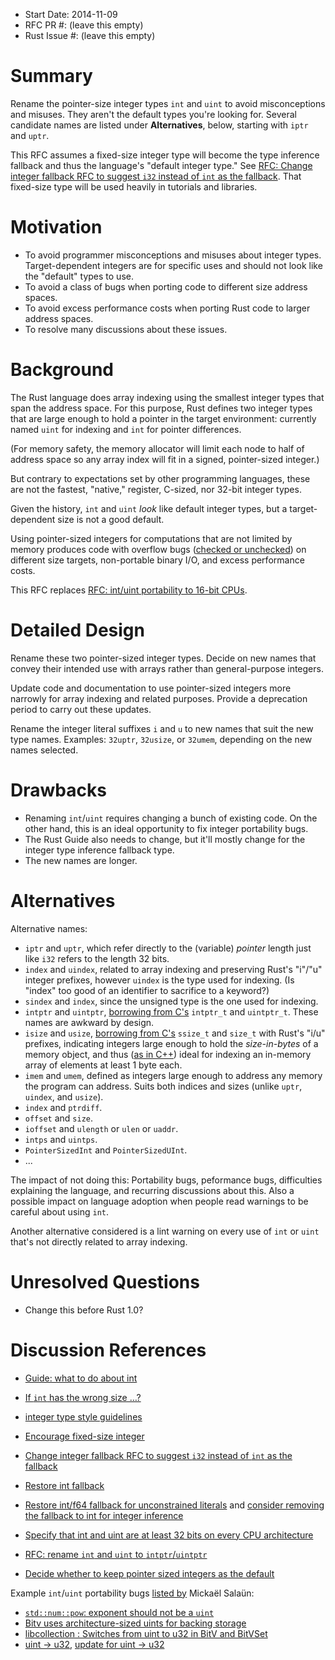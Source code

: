 - Start Date: 2014-11-09
- RFC PR #: (leave this empty)
- Rust Issue #: (leave this empty)

# Summary

Rename the pointer-size integer types `int` and `uint` to avoid misconceptions and misuses. They aren't the default types you're looking for. Several candidate names are listed under **Alternatives**, below, starting with `iptr` and `uptr`.

This RFC assumes a fixed-size integer type will become the type inference fallback and thus the language's "default integer type." See [RFC: Change integer fallback RFC to suggest `i32` instead of `int` as the fallback](https://github.com/rust-lang/rfcs/pull/452). That fixed-size type will be used heavily in tutorials and libraries.


# Motivation

  - To avoid programmer misconceptions and misuses about integer types. Target-dependent integers are for specific uses and should not look like the "default" types to use.
  - To avoid a class of bugs when porting code to different size address spaces.
  - To avoid excess performance costs when porting Rust code to larger address spaces.
  - To resolve many discussions about these issues.


# Background

The Rust language does array indexing using the smallest integer types that span the address space. For this purpose, Rust defines two integer types that are large enough to hold a pointer in the target environment: currently named `uint` for indexing and `int` for pointer differences.

(For memory safety, the memory allocator will limit each node to half of address space so any array index will fit in a signed, pointer-sized integer.)

But contrary to expectations set by other programming languages, these are not the fastest, "native," register, C-sized, nor 32-bit integer types.

Given the history, `int` and `uint` _look_ like default integer types, but a target-dependent size is not a good default.

Using pointer-sized integers for computations that are not limited by memory produces code with overflow bugs ([checked or unchecked](https://github.com/rust-lang/rfcs/pull/146)) on different size targets, non-portable binary I/O, and excess performance costs.

This RFC replaces [RFC: int/uint portability to 16-bit CPUs](https://github.com/rust-lang/rfcs/pull/161).


# Detailed Design

Rename these two pointer-sized integer types. Decide on new names that convey their intended use with arrays rather than general-purpose integers.

Update code and documentation to use pointer-sized integers more narrowly for array indexing and related purposes. Provide a deprecation period to carry out these updates.

Rename the integer literal suffixes `i` and `u` to new names that suit the new type names. Examples: `32uptr`, `32usize`, or `32umem`, depending on the new names selected.


# Drawbacks

  - Renaming `int`/`uint` requires changing a bunch of existing code. On the other hand, this is an ideal opportunity to fix integer portability bugs.
  - The Rust Guide also needs to change, but it'll mostly change for the integer type inference fallback type.
  - The new names are longer.


# Alternatives

Alternative names:

  - `iptr` and `uptr`, which refer directly to the (variable) *pointer* length just like `i32` refers to the length 32 bits.
  - `index` and `uindex`, related to array indexing and preserving Rust's "i"/"u" integer prefixes, however `uindex` is the type used for indexing. (Is "index" too good of an identifier to sacrifice to a keyword?)
  - `sindex` and `index`, since the unsigned type is the one used for indexing.
  - `intptr` and `uintptr`, [borrowing from C's](https://en.wikipedia.org/wiki/C_data_types#Fixed-width_integer_types) `intptr_t` and `uintptr_t`. These names are awkward by design.
  - `isize` and `usize`, [borrowing from C's](https://en.wikipedia.org/wiki/C_data_types#Size_and_pointer_difference_types) `ssize_t` and `size_t` with Rust's "i/u" prefixes, indicating integers large enough to hold the *size-in-bytes* of a memory object, and thus ([as in C++](http://en.cppreference.com/w/cpp/types/size_t)) ideal for indexing an in-memory array of elements at least 1 byte each.
  - `imem` and `umem`, defined as integers large enough to address any memory the program can address. Suits both indices and sizes (unlike `uptr`, `uindex`, and `usize`).
  - `index` and `ptrdiff`.
  - `offset` and `size`.
  - `ioffset` and `ulength` or `ulen` or `uaddr`.
  - `intps` and `uintps`.
  - `PointerSizedInt` and `PointerSizedUInt`.
  - ...

The impact of not doing this: Portability bugs, peformance bugs, difficulties explaining the language, and recurring discussions about this. Also a possible impact on language adoption when people read warnings to be careful about using `int`.

Another alternative considered is a lint warning on every use of `int` or `uint` that's not directly related to array indexing.


# Unresolved Questions

  - Change this before Rust 1.0?


# Discussion References

  - [Guide: what to do about int](https://github.com/rust-lang/rust/issues/15526)
  - [If `int` has the wrong size …?](http://discuss.rust-lang.org/t/if-int-has-the-wrong-size/454)
  - [integer type style guidelines](https://github.com/rust-lang/rust-guidelines/issues/24)
  - [Encourage fixed-size integer](https://github.com/rust-lang/rust/issues/16446)

  - [Change integer fallback RFC to suggest `i32` instead of `int` as the fallback](https://github.com/rust-lang/rfcs/pull/452)
  - [Restore int fallback](https://github.com/rust-lang/rust/issues/16968)
  - [Restore int/f64 fallback for unconstrained literals](https://github.com/rust-lang/rfcs/pull/212) and [consider removing the fallback to int for integer inference](https://github.com/rust-lang/rust/issues/6023)
  - [Specify that int and uint are at least 32 bits on every CPU architecture](https://github.com/rust-lang/rust/issues/14758)
  - [RFC: rename `int` and `uint` to `intptr`/`uintptr`](https://github.com/rust-lang/rust/issues/9940)
  - [Decide whether to keep pointer sized integers as the default](https://github.com/rust-lang/rust/issues/11831)

Example `int`/`uint` portability bugs [listed by](https://github.com/rust-lang/rust/issues/16446#issuecomment-59621753) Mickaël Salaün:

  - [`std::num::pow`: exponent should not be a `uint`](https://github.com/rust-lang/rust/issues/16755)
  - [Bitv uses architecture-sized uints for backing storage](https://github.com/rust-lang/rust/issues/16736)
  - [libcollection : Switches from uint to u32 in BitV and BitVSet](https://github.com/rust-lang/rust/pull/18018)
  - [uint -> u32](https://github.com/dwrensha/capnproto-rust/commit/87ab4ee0fc03939ef2a186274395c8c69cb6689c), [update for uint -> u32](https://github.com/dwrensha/capnp-rpc-rust/commit/b2e0c953f60b389afd884264ea53cdec7f4de7b3)
